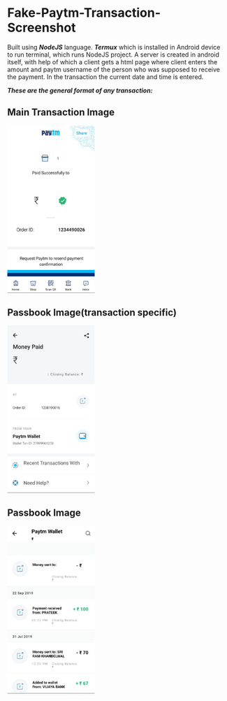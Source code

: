 # Fake-Paytm-Transaction-Screenshot

Built using ***NodeJS*** language.
***Termux*** which is installed in Android device to run terminal, which runs NodeJS project.
A server is created in android itself, with help of which a client gets a html page where client enters the amount and paytm username of the person who was supposed to receive the payment.
In the transaction the current date and time is entered.


***These are the general format of any transaction:***


## Main Transaction Image
<img src="https://github.com/Sunilkv20164012/Fake-Paytm-Transaction-Screenshot/blob/master/public/images/count.png" width=200>

## Passbook Image(transaction specific)
<img src="https://github.com/Sunilkv20164012/Fake-Paytm-Transaction-Screenshot/blob/master/public/images/passbook.png" width=200>

## Passbook Image
<img src="https://github.com/Sunilkv20164012/Fake-Paytm-Transaction-Screenshot/blob/master/public/images/passtop.png" width=200>



